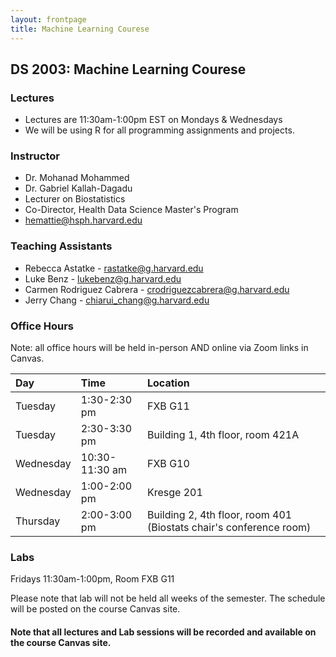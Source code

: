 ```yaml
---
layout: frontpage
title: Machine Learning Courese
---
```


## DS 2003: Machine Learning Courese

### Lectures

* Lectures are 11:30am-1:00pm EST on Mondays & Wednesdays
* We will be using R for all programming assignments and projects. 

### Instructor
* Dr. Mohanad Mohammed
* Dr. Gabriel Kallah-Dagadu
* Lecturer on Biostatistics
* Co-Director, Health Data Science Master's Program
* hemattie@hsph.harvard.edu

### Teaching Assistants

* Rebecca Astatke - rastatke@g.harvard.edu
* Luke Benz - lukebenz@g.harvard.edu
* Carmen Rodriguez Cabrera - crodriguezcabrera@g.harvard.edu
* Jerry Chang - chiarui_chang@g.harvard.edu

### Office Hours

Note: all office hours will be held in-person AND online via Zoom links in Canvas.

| Day      | Time | Location     |
| :---     |    :----   |    :--- |
| Tuesday   |  1:30-2:30 pm    | FXB G11 |
| Tuesday   |  2:30-3:30 pm    | Building 1, 4th floor, room 421A|
| Wednesday |  10:30-11:30 am  | FXB G10 |
| Wednesday |  1:00-2:00 pm    | Kresge 201 |
| Thursday  |  2:00-3:00 pm    | Building 2, 4th floor, room 401 (Biostats chair's conference room) |

### Labs

Fridays 11:30am-1:00pm, Room FXB G11

Please note that lab will not be held all weeks of the semester. The schedule will be posted on the course Canvas site. 

#### Note that all lectures and Lab sessions will be recorded and available on the course Canvas site.
